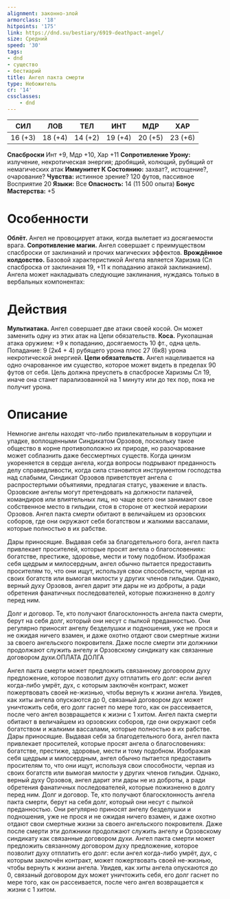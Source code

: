 ```yaml
---
alignment: законно-злой
armorclass: '18'
hitpoints: '175'
link: https://dnd.su/bestiary/6919-deathpact-angel/
size: Средний
speed: '30'
tags:
- dnd
- существо
- бестиарий
title: Ангел пакта смерти
type: Небожитель
cr: '14'
cssclasses:
    - dnd
---
```



| СИЛ | ЛОВ | ТЕЛ | ИНТ | МДР | ХАР |
|---|---|---|---|---|---|
| 16 (+3) | 18 (+4) | 14 (+2) | 19 (+4) | 20 (+5) | 23 (+6) |
**Спасброски** Инт +9, Мдр +10, Хар +11
**Сопротивление Урону:** излучение, некротическая энергия; дробящий, колющий, рубящий от немагических атак
**Иммунитет К Состоянию:** захват?, истощение?, очарование?
**Чувства:** истинное зрение? 120 футов, пассивное Восприятие 20
**Языки:** Все
**Опасность:** 14 (11 500 опыта)
**Бонус Мастерства:** +5


# Особенности
**Облёт.** Ангел не провоцирует атаки, когда вылетает из досягаемости врага.
**Сопротивление магии.** Ангел совершает с преимуществом спасброски от заклинаний и прочих магических эффектов.
**Врождённое колдовство.** Базовой характеристикой Ангела является Харизма (Сл спасброска от заклинания 19, +11 к попаданию атакой заклинанием). Ангела может накладывать следующие заклинания, нуждаясь только в вербальных компонентах:


# Действия
**Мультиатака.** Ангел совершает две атаки своей косой. Он может заменить одну из этих атак на Цепи обязательств.
**Коса.** Рукопашная атака оружием: +9 к попаданию, досягаемость 10 фт., одна цель. Попадание: 9 (2к4 + 4) рубящего урона плюс 27 (6к8) урона некротической энергией.
**Цепи обязательств.** Ангел нацеливается на одно очарованное им существо, которое может видеть в пределах 90 футов от себя. Цель должна преуспеть в спасброске Харизмы Сл 19, иначе она станет парализованной на 1 минуту или до тех пор, пока не получит урона.


# Описание
Немногие ангелы находят что-либо привлекательным в коррупции и упадке, воплощенными Синдикатом Орзовов, поскольку такое общество в корне противоположно их природе, но разочарование может соблазнить даже бессмертных существ. Когда цинизм укореняется в сердце ангела, когда вопросы подрывают преданность делу справедливости, когда сила становится инструментом господства над слабыми, Синдикат Орзовов приветствует ангела с распростертыми объятиями, предлагая статус, уважение и власть. Орзовские ангелы могут претендовать на должности палачей, командиров или влиятельных лиц, но чаще всего они занимают свое собственное место в гильдии, стоя в стороне от жесткой иерархии Орзовов. Ангел пакта смерти обитают в величайшем из орзовских соборов, где они окружают себя богатством и жалкими вассалами, которые полностью в их рабстве.


Дары приносящие. Выдавая себя за благодетельного бога, ангел пакта привлекает просителей, которые просят ангела о благословениях: богатстве, престиже, здоровье, мести и тому подобном. Изображая себя щедрым и милосердным, ангел обычно пытается предоставить просителям то, что они ищут, используя свои способности, черпая из своих богатств или вымогая милости у других членов гильдии. Однако, верный духу Орзовов, ангел дарит эти дары не из доброты, а ради обретения фанатичных последователей, которые пожизненно в долгу перед ним.

Долг и договор. Те, кто получают благосклонность ангела пакта смерти, берут на себя долг, который они несут с пылкой преданностью. Они регулярно приносят ангелу безделушки и подношения, уже не прося и не ожидая ничего взамен, и даже охотно отдают свои смертные жизни за своего ангельского покровителя. Даже после смерти эти должники продолжают служить ангелу и Орзовскому синдикату как связанные договором духи.ОПЛАТА ДОЛГА

Ангел пакта смерти может предложить связанному договором духу предложение, которое позволит духу отплатить его долг: если ангел когда-либо умрёт, дух, с которым заключён контракт, может пожертвовать своей не-жизнью, чтобы вернуть к жизни ангела. Увидев, как хиты ангела опускаются до 0, связаный договором дух может уничтожить себя, его долг гаснет по мере того, как он рассеивается, после чего ангел возвращается к жизни с 1 хитом. Ангел пакта смерти обитают в величайшем из орзовских соборов, где они окружают себя богатством и жалкими вассалами, которые полностью в их рабстве.  Дары приносящие. Выдавая себя за благодетельного бога, ангел пакта привлекает просителей, которые просят ангела о благословениях: богатстве, престиже, здоровье, мести и тому подобном. Изображая себя щедрым и милосердным, ангел обычно пытается предоставить просителям то, что они ищут, используя свои способности, черпая из своих богатств или вымогая милости у других членов гильдии. Однако, верный духу Орзовов, ангел дарит эти дары не из доброты, а ради обретения фанатичных последователей, которые пожизненно в долгу перед ним. Долг и договор. Те, кто получают благосклонность ангела пакта смерти, берут на себя долг, который они несут с пылкой преданностью. Они регулярно приносят ангелу безделушки и подношения, уже не прося и не ожидая ничего взамен, и даже охотно отдают свои смертные жизни за своего ангельского покровителя. Даже после смерти эти должники продолжают служить ангелу и Орзовскому синдикату как связанные договором духи. Ангел пакта смерти может предложить связанному договором духу предложение, которое позволит духу отплатить его долг: если ангел когда-либо умрёт, дух, с которым заключён контракт, может пожертвовать своей не-жизнью, чтобы вернуть к жизни ангела. Увидев, как хиты ангела опускаются до 0, связаный договором дух может уничтожить себя, его долг гаснет по мере того, как он рассеивается, после чего ангел возвращается к жизни с 1 хитом.